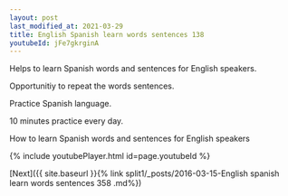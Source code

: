```yaml
---
layout: post
last_modified_at: 2021-03-29
title: English Spanish learn words sentences 138 
youtubeId: jFe7gkrginA
---
```

 
 
Helps to learn Spanish words and sentences for English speakers.

Opportunitiy to repeat the words sentences. 

Practice Spanish language. 
 
10 minutes practice every day. 
 
How to learn Spanish words and sentences for English speakers 
 
{% include youtubePlayer.html id=page.youtubeId %}
 
 
[Next]({{ site.baseurl }}{% link  split1/_posts/2016-03-15-English spanish learn words sentences 358 .md%})
 
